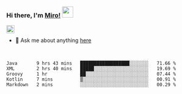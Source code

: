 ### Hi there, I'm [Miro!](https://castariva18.github.io/)  <img src="https://github.com/TheDudeThatCode/TheDudeThatCode/blob/master/Assets/Hi.gif" width="29px">

<a href="https://discord.gg/bhPzjwR">
  <img align="left" alt="Clown Discord" width="21px" src="https://cdn4.iconfinder.com/data/icons/logos-and-brands/512/91_Discord_logo_logos-512.png" />
</a>

<br />

- 💬 Ask me about anything [here](https://github.com/castariva18/castariva18/issues)

<br />

<!--START_SECTION:waka-->
```text
Java       9 hrs 43 mins   ██████████████████░░░░░░░   71.66 % 
XML        2 hrs 40 mins   █████░░░░░░░░░░░░░░░░░░░░   19.69 % 
Groovy     1 hr            ██░░░░░░░░░░░░░░░░░░░░░░░   07.44 % 
Kotlin     7 mins          ▒░░░░░░░░░░░░░░░░░░░░░░░░   00.91 % 
Markdown   2 mins          ░░░░░░░░░░░░░░░░░░░░░░░░░   00.29 % 
```
<!--END_SECTION:waka-->
